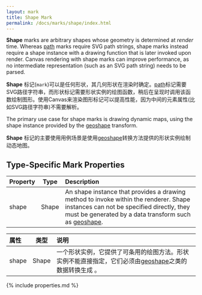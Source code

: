 ```yaml
---
layout: mark
title: Shape Mark
permalink: /docs/marks/shape/index.html
---
```


**Shape** marks are arbitrary shapes whose geometry is determined at _render_ time. Whereas [path](../path) marks require SVG path strings, shape marks instead require a shape instance with a drawing function that is later invoked upon render. Canvas rendering with shape marks can improve performance, as no intermediate representation (such as an SVG path string) needs to be parsed.

**Shape** 标记(`mark`)可以是任何形状，其几何形状在渲染时确定。[path](../path)标记需要SVG路径字符串，而形状标记需要形状实例的绘图函数，稍后在呈现时调用该函数绘制图形。使用Canvas来渲染图形标记可以提高性能，因为中间的元素属性(比如SVG路径字符串)不需要解析。

The primary use case for shape marks is drawing dynamic maps, using the shape instance provided by the [geoshape](../../transforms/geoshape) transform.

**Shape** 标记的主要使用用例场景是使用[geoshape](../../transforms/geoshape)转换方法提供的形状实例绘制动态地图。
## Type-Specific Mark Properties

| Property            | Type   | Description   |
| :------------------ | :----: | :------------ |
| shape               | Shape  | An shape instance that provides a drawing method to invoke within the renderer. Shape instances can not be specified directly, they must be generated by a data transform such as [geoshape](../../transforms/geoshape).|

| 属性            | 类型   | 说明   |
| :------------------ | :----: | :------------ |
| shape               | Shape  | 一个形状实例，它提供了可条用的绘图方法。形状实例不能直接指定，它们必须由[geoshape](../../transforms/geoshape)之类的数据转换生成 。|

{% include properties.md %}
